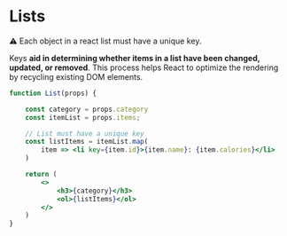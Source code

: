 # Lists

⚠️ Each object in a react list must have a unique key. 

Keys **aid in determining whether items in a list have been changed, updated, or removed**. This process helps React to optimize the rendering by recycling existing DOM elements.

```jsx
function List(props) {

    const category = props.category
    const itemList = props.items;

    // List must have a unique key
    const listItems = itemList.map(
        item => <li key={item.id}>{item.name}: {item.calories}</li>
    )

    return (
        <>
            <h3>{category}</h3>
            <ol>{listItems}</ol>
        </>
    )
}
```
